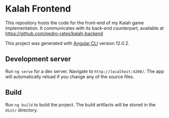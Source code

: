 # Kalah Frontend
This repository hosts the code for the front-end of my Kalah game implementation. It communicates with its back-end counterpart, available at https://github.com/pedro-rates/kalah-backend

This project was generated with [Angular CLI](https://github.com/angular/angular-cli) version 12.0.2.

## Development server

Run `ng serve` for a dev server. Navigate to `http://localhost:4200/`. The app will automatically reload if you change any of the source files.


## Build

Run `ng build` to build the project. The build artifacts will be stored in the `dist/` directory.
